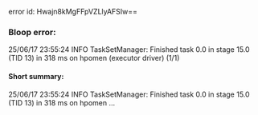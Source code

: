 error id: Hwajn8kMgFFpVZLlyAFSIw==
### Bloop error:

25/06/17 23:55:24 INFO TaskSetManager: Finished task 0.0 in stage 15.0 (TID 13) in 318 ms on hpomen (executor driver) (1/1)
#### Short summary: 

25/06/17 23:55:24 INFO TaskSetManager: Finished task 0.0 in stage 15.0 (TID 13) in 318 ms on hpomen ...